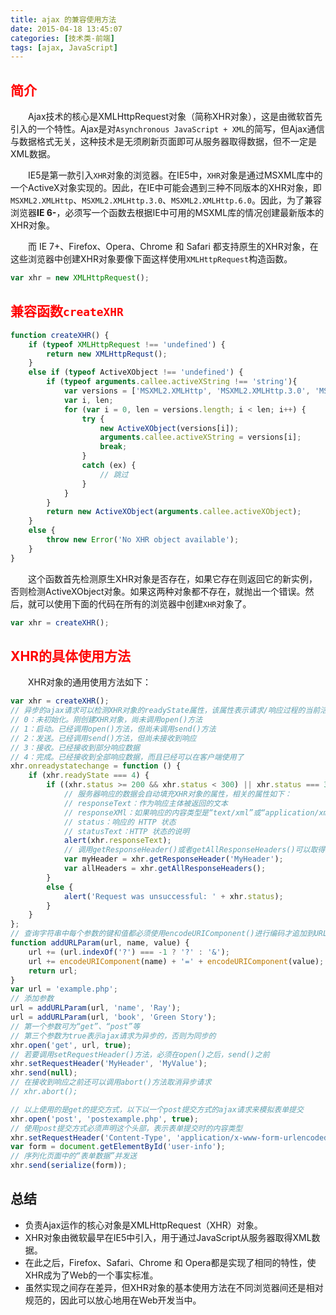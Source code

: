 ```yaml
---
title: ajax 的兼容使用方法
date: 2015-04-18 13:45:07
categories: [技术类-前端]
tags: [ajax, JavaScript]
---
```

## <font color="#f00">简介</font>
&emsp;&emsp;Ajax技术的核心是XMLHttpRequest对象（简称XHR对象），这是由微软首先引入的一个特性。Ajax是对`Asynchronous JavaScript + XML`的简写，但Ajax通信与数据格式无关，这种技术是无须刷新页面即可从服务器取得数据，但不一定是XML数据。

&emsp;&emsp;IE5是第一款引入`XHR`对象的浏览器。在IE5中，`XHR`对象是通过MSXML库中的一个ActiveX对象实现的。因此，在IE中可能会遇到三种不同版本的XHR对象，即`MSXML2.XMLHttp`、`MSXML2.XMLHttp.3.0`、`MSXML2.XMLHttp.6.0`。因此，为了兼容浏览器**IE 6-**，必须写一个函数去根据IE中可用的MSXML库的情况创建最新版本的XHR对象。

&emsp;&emsp;而 IE 7+、Firefox、Opera、Chrome 和 Safari 都支持原生的XHR对象，在这些浏览器中创建XHR对象要像下面这样使用`XMLHttpRequest`构造函数。
```javascript
var xhr = new XMLHttpRequest();
```
## <font color="#f00">兼容函数`createXHR`</font>
```javascript
function createXHR() {
    if (typeof XMLHttpRequest !== 'undefined') {
        return new XMLHttpRequst();
    }
    else if (typeof ActiveXObject !== 'undefined') {
        if (typeof arguments.callee.activeXString !== 'string'){
            var versions = ['MSXML2.XMLHttp', 'MSXML2.XMLHttp.3.0', 'MSXML2.XMLHttp.6.0'];
            var i, len;
            for (var i = 0, len = versions.length; i < len; i++) {
                try {
                    new ActiveXObject(versions[i]);
                    arguments.callee.activeXString = versions[i];
                    break;
                }
                catch (ex) {
                    // 跳过
                }
            }
        }
        return new ActiveXObject(arguments.callee.activeXObject);
    }
    else {
        throw new Error('No XHR object available');
    }
}
```
&emsp;&emsp;这个函数首先检测原生XHR对象是否存在，如果它存在则返回它的新实例，否则检测ActiveXObject对象。如果这两种对象都不存在，就抛出一个错误。然后，就可以使用下面的代码在所有的浏览器中创建`XHR`对象了。
```javascript
var xhr = createXHR();
```
## <font color="#f00">XHR的具体使用方法</font>
&emsp;&emsp;XHR对象的通用使用方法如下：
```javascript
var xhr = createXHR();
// 异步的ajax请求可以检测XHR对象的readyState属性，该属性表示请求/响应过程的当前活动阶段
// 0：未初始化。刚创建XHR对象，尚未调用open()方法
// 1：启动。已经调用open()方法，但尚未调用send()方法
// 2：发送。已经调用send()方法，但尚未接收到响应
// 3：接收。已经接收到部分响应数据
// 4：完成。已经接收到全部响应数据，而且已经可以在客户端使用了
xhr.onreadystatechange = function () {
    if (xhr.readyState === 4) {
        if ((xhr.status >= 200 && xhr.status < 300) || xhr.status === 304) {
            // 服务器响应的数据会自动填充XHR对象的属性，相关的属性如下：
            // responseText：作为响应主体被返回的文本
            // responseXMl：如果响应的内容类型是“text/xml”或“application/xml”，这个属性中将保存包含着响应数据的 XML DOM 文档
            // status：响应的 HTTP 状态
            // statusText：HTTP 状态的说明
            alert(xhr.responseText);
            // 调用getResponseHeader()或者getAllResponseHeaders()可以取得相应的响应头部信息
            var myHeader = xhr.getResponseHeader('MyHeader');
            var allHeaders = xhr.getAllResponseHeaders();
        }
        else {
            alert('Request was unsuccessful: ' + xhr.status);
        }
    }
};
// 查询字符串中每个参数的键和值都必须使用encodeURIComponent()进行编码才追加到URL末尾
function addURLParam(url, name, value) {
    url += (url.indexOf('?') === -1 ? '?' : '&');
    url += encodeURIComponent(name) + '=' + encodeURIComponent(value);
    return url;
}
var url = 'example.php';
// 添加参数
url = addURLParam(url, 'name', 'Ray');
url = addURLParam(url, 'book', 'Green Story');
// 第一个参数可为“get”、“post”等
// 第三个参数为true表示ajax请求为异步的，否则为同步的
xhr.open('get', url, true);
// 若要调用setRequestHeader()方法，必须在open()之后，send()之前
xhr.setRequestHeader('MyHeader', 'MyValue');
xhr.send(null);
// 在接收到响应之前还可以调用abort()方法取消异步请求
// xhr.abort();

// 以上使用的是get的提交方式，以下以一个post提交方式的ajax请求来模拟表单提交
xhr.open('post', 'postexample.php', true);
// 使用post提交方式必须声明这个头部，表示表单提交时的内容类型
xhr.setRequestHeader('Content-Type', 'application/x-www-form-urlencoded');
var form = document.getElementById('user-info');
// 序列化页面中的“表单数据”并发送
xhr.send(serialize(form));
```
## 总结
+ 负责Ajax运作的核心对象是XMLHttpRequest（XHR）对象。
+ XHR对象由微软最早在IE5中引入，用于通过JavaScript从服务器取得XML数据。
+ 在此之后，Firefox、Safari、Chrome 和 Opera都是实现了相同的特性，使XHR成为了Web的一个事实标准。
+ 虽然实现之间存在差异，但XHR对象的基本使用方法在不同浏览器间还是相对规范的，因此可以放心地用在Web开发当中。